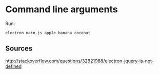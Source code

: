 # Command line arguments

Run:

```
electron main.js apple banana coconut
```

## Sources

http://stackoverflow.com/questions/32621988/electron-jquery-is-not-defined
